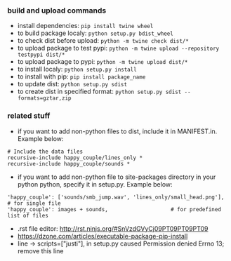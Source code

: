 
### build and upload commands

- install dependencies: `pip install twine wheel`
- to build package localy: `python setup.py bdist_wheel`
- to check dist before upload: `python -m twine check dist/*`
- to upload package to test pypi: `python -m twine upload --repository testpypi dist/*`
- to upload package to pypi: `python -m twine upload dist/*`
- to install localy: `python setup.py install`
- to install with pip: `pip install package_name`
- to update dist: `python setup.py sdist`
- to create dist in specified format: `python setup.py sdist --formats=gztar,zip`

### related stuff
- if you want to add non-python files to dist, include it in MANIFEST.in. Example below:
```
# Include the data files
recursive-include happy_couple/lines_only *
recursive-include happy_couple/sounds *
```
- if you want to add non-python file to site-packages directory in your python python, specify it in setup.py. Example below:
```
'happy_couple': ['sounds/smb_jump.wav', 'lines_only/small_head.png'],	# for single file
'happy_couple': images + sounds,					# for predefined list of files
```

- .rst file editor: http://rst.ninjs.org/#SnVzdGVyCj09PT09PT09PT09
- https://dzone.com/articles/executable-package-pip-install
- line -> scripts=["justi"],	in setup.py caused Permission denied Errno 13; remove this line
